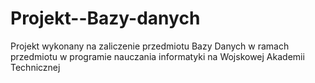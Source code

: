 Projekt--Bazy-danych
====================

Projekt wykonany na zaliczenie przedmiotu Bazy Danych w ramach przedmiotu w programie nauczania informatyki na Wojskowej Akademii Technicznej
